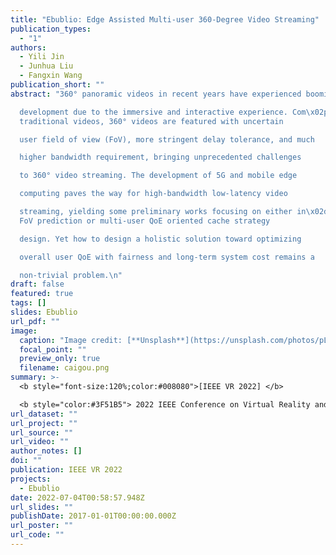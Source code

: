 ```yaml
---
title: "Ebublio: Edge Assisted Multi-user 360-Degree Video Streaming"
publication_types:
  - "1"
authors:
  - Yili Jin
  - Junhua Liu
  - Fangxin Wang
publication_short: ""
abstract: "360° panoramic videos in recent years have experienced booming

  development due to the immersive and interactive experience. Com\x02pared to
  traditional videos, 360° videos are featured with uncertain

  user field of view (FoV), more stringent delay tolerance, and much

  higher bandwidth requirement, bringing unprecedented challenges

  to 360° video streaming. The development of 5G and mobile edge

  computing paves the way for high-bandwidth low-latency video

  streaming, yielding some preliminary works focusing on either in\x02dividual
  FoV prediction or multi-user QoE oriented cache strategy

  design. Yet how to design a holistic solution toward optimizing

  overall user QoE with fairness and long-term system cost remains a

  non-trivial problem.\n"
draft: false
featured: true
tags: []
slides: Ebublio
url_pdf: ""
image:
  caption: "Image credit: [**Unsplash**](https://unsplash.com/photos/pLCdAaMFLTE)"
  focal_point: ""
  preview_only: true
  filename: caigou.png
summary: >-
  <b style="font-size:120%;color:#008080">[IEEE VR 2022] </b> 

  <b style="color:#3F51B5"> 2022 IEEE Conference on Virtual Reality and 3D User Interfaces</b><b style="color:red"> (CCF-A)</b> 
url_dataset: ""
url_project: ""
url_source: ""
url_video: ""
author_notes: []
doi: ""
publication: IEEE VR 2022
projects:
  - Ebublio
date: 2022-07-04T00:58:57.948Z
url_slides: ""
publishDate: 2017-01-01T00:00:00.000Z
url_poster: ""
url_code: ""
---
```

